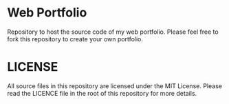 # Web Portfolio
Repository to host the source code of my web portfolio. Please feel free to fork this repository to create your own portfolio.

# LICENSE
All source files in this repository are licensed under the MIT License. Please read the LICENCE file in the root
of this repository for more details.
